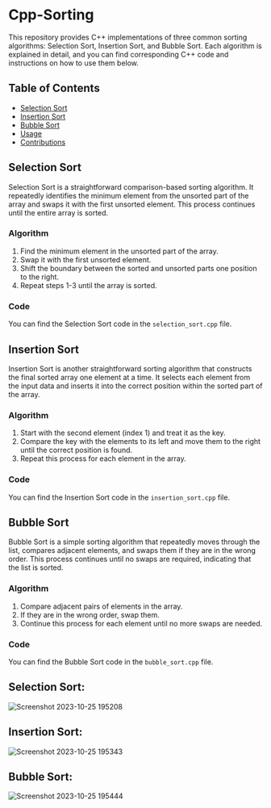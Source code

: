 # Cpp-Sorting

This repository provides C++ implementations of three common sorting algorithms: Selection Sort, Insertion Sort, and Bubble Sort. Each algorithm is explained in detail, and you can find corresponding C++ code and instructions on how to use them below.

## Table of Contents
- [Selection Sort](#selection-sort)
- [Insertion Sort](#insertion-sort)
- [Bubble Sort](#bubble-sort)
- [Usage](#usage)
- [Contributions](#contributions)

## Selection Sort

Selection Sort is a straightforward comparison-based sorting algorithm. It repeatedly identifies the minimum element from the unsorted part of the array and swaps it with the first unsorted element. This process continues until the entire array is sorted.

### Algorithm

1. Find the minimum element in the unsorted part of the array.
2. Swap it with the first unsorted element.
3. Shift the boundary between the sorted and unsorted parts one position to the right.
4. Repeat steps 1-3 until the array is sorted.

### Code
You can find the Selection Sort code in the `selection_sort.cpp` file.

## Insertion Sort

Insertion Sort is another straightforward sorting algorithm that constructs the final sorted array one element at a time. It selects each element from the input data and inserts it into the correct position within the sorted part of the array.

### Algorithm

1. Start with the second element (index 1) and treat it as the key.
2. Compare the key with the elements to its left and move them to the right until the correct position is found.
3. Repeat this process for each element in the array.

### Code
You can find the Insertion Sort code in the `insertion_sort.cpp` file.

## Bubble Sort

Bubble Sort is a simple sorting algorithm that repeatedly moves through the list, compares adjacent elements, and swaps them if they are in the wrong order. This process continues until no swaps are required, indicating that the list is sorted.

### Algorithm

1. Compare adjacent pairs of elements in the array.
2. If they are in the wrong order, swap them.
3. Continue this process for each element until no more swaps are needed.

### Code
You can find the Bubble Sort code in the `bubble_sort.cpp` file.

## Selection Sort:
![Screenshot 2023-10-25 195208](https://github.com/Arjun378/Cpp-Sorting/assets/74441883/61beec40-a3d4-4f34-a0ae-51e090ec55fa)

## Insertion Sort:
![Screenshot 2023-10-25 195343](https://github.com/Arjun378/Cpp-Sorting/assets/74441883/966f4511-f0e9-4f0a-99d4-7b59411b994d)

## Bubble Sort:
![Screenshot 2023-10-25 195444](https://github.com/Arjun378/Cpp-Sorting/assets/74441883/f4cb1e84-53f4-4fdb-b6db-0675f42f2b3b)
